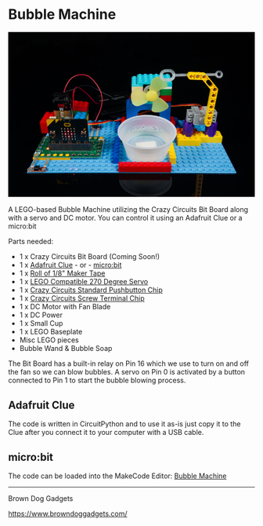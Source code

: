 # Bubble Machine

![](Images/bubble-machine.jpg)

A LEGO-based Bubble Machine utilizing the Crazy Circuits Bit Board along with a servo and DC motor. You can control it using an Adafruit Clue or a micro:bit

Parts needed:
* 1 x Crazy Circuits Bit Board (Coming Soon!)
* 1 x [Adafruit Clue](https://www.adafruit.com/product/4500) - or - [micro:bit](https://microbit.org/buy/)
* 1 x [Roll of 1/8" Maker Tape](https://www.browndoggadgets.com/products/nylon-conductive-tape)
* 1 x [LEGO Compatible 270 Degree Servo](https://www.browndoggadgets.com/products/lego-compatible-270-degree-servo)
* 1 x [Crazy Circuits Standard Pushbutton Chip](https://www.browndoggadgets.com/products/1x3-pushbutton-chip)
* 1 x [Crazy Circuits Screw Terminal Chip](https://www.browndoggadgets.com/products/screw-terminal-chip)
* 1 x DC Motor with Fan Blade
* 1 x DC Power
* 1 x Small Cup
* 1 x LEGO Baseplate
* Misc LEGO pieces
* Bubble Wand & Bubble Soap


The Bit Board has a built-in relay on Pin 16 which we use to turn on and off the fan so we can blow bubbles. A servo on Pin 0 is activated by a button connected to Pin 1 to start the bubble blowing process.

## Adafruit Clue

The code is written in CircuitPython and to use it as-is just copy it to the Clue after you connect it to your computer with a USB cable.

## micro:bit

The code can be loaded into the MakeCode Editor: [Bubble Machine](https://makecode.microbit.org/_05vhF0CH27ML)


---

Brown Dog Gadgets

https://www.browndoggadgets.com/

